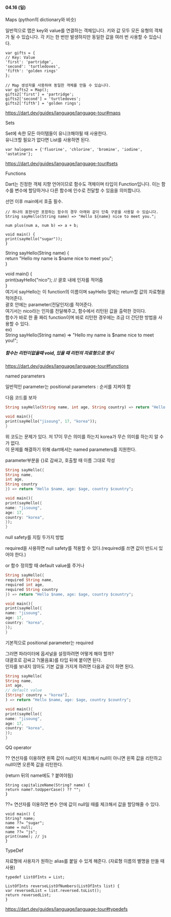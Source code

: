 #### 04.16 (일)



Maps  (python의 dictionary와 비슷)

일반적으로 맵은 key와 value를 연결하는 객체입니다. 키와 값 모두 모든 유형의 객체가 될 수 있습니다. 각 키는 한 번만 발생하지만 동일한 값을 여러 번 사용할 수 있습니다.  

```
var gifts = {  
// Key: Value  
'first': 'partridge',  
'second': 'turtledoves',  
'fifth': 'golden rings'  
};  

// Map 생성자를 사용하여 동일한 객체를 만들 수 있습니다.  
var gifts2 = Map();  
gifts2['first'] = 'partridge';  
gifts2['second'] = 'turtledoves';  
gifts2['fifth'] = 'golden rings';  
```

https://dart.dev/guides/language/language-tour#maps

Sets  

Set에 속한 모든 아이템들이 유니크해야될 때 사용한다.  
유니크할 필요가 없다면 List를 사용하면 된다.  

```
var halogens = {'fluorine', 'chlorine', 'bromine', 'iodine', 'astatine'};  
```

https://dart.dev/guides/language/language-tour#sets



Functions  

Dart는 진정한 객체 지향 언어이므로 함수도 객체이며 타입이 Function입니다. 이는 함수를 변수에 할당하거나 다른 함수에 인수로 전달할 수 있음을 의미합니다.  

선언 이후 main에서 호출 필수.

```
// 하나의 표현식만 포함하는 함수의 경우 아래와 같이 단축 구문을 사용할 수 있습니다.  
String sayHello(String name) => "Hello ${name} nice to meet you.";  

num plus(num a, num b) => a + b;  

void main() {  
print(sayHello("sugar"));  
}  
```

String sayHello(String name) {  
return "Hello my name is $name nice to meet you";  
}  

void main() {  
print(sayHello("nico"); // 괄호 내에 인자를 적어줌  
}  
여기서 sayHello는 이 function의 이름이며 sayHello 앞에는 return할 값의 자료형을 적어준다.  
괄호 안에는 parameter(전달인자)를 적어준다.  
여기서는 nico라는 인자를 전달해주고, 함수에서 리턴된 값을 출력한 것이다.  
함수가 바로 한 줄 짜리 function이며 바로 리턴한 경우에는 조금 더 간단한 방법을 사용할 수 있다.  
ex)  
String sayHello(String name) => "Hello my name is $name nice to meet you!";

##### 함수는 리턴이없을때 void, 있을 때 리턴의 자료형으로 명시

https://dart.dev/guides/language/language-tour#functions

named parameters

일반적인 parameter는 positional parameters : 순서를 지켜야 함

다음 코드를 보자  

```dart
String sayHello(String name, int age, String country) => return "Hello $name, age: $age, country $country";  

void main(){  
print(sayHello("jisoung", 17, "korea"));  
}  
```

위 코도는 문제가 있다. 저 17이 무슨 의미를 하는지 korea가 무슨 의미를 하는지 알 수가 없다.  
이 문제를 해결하기 위해 dart에서는 named parameters를 지원한다.  

parameter부분을 {}로 감싸고, 호출할 때 이름 그대로 작성

```dart
String sayHello({  
String name,  
int age,  
String country  
}) => return "Hello $name, age: $age, country $country";  

void main(){  
print(sayHello({  
name: "jisoung",  
age: 17,  
country: "korea",  
});  
}  
```

null safety를 지킬 두가지 방법

required을 사용하면 null safety를 적용할 수 있다.(required를 쓰면 값이 반드시 있어야 한다.)  

or 함수 정의할 때 default value를 주거나

```dart
String sayHello({  
required String name,  
required int age,  
required String country  
}) => return "Hello $name, age: $age, country $country";  

void main(){  
print(sayHello({  
name: "jisoung",  
age: 17,  
country: "korea",  
});  
}  
```

기본적으로 positional parameter는 required

그러면 파라미터에 옵셔널을 설정하려면 어떻게 해야 할까?  
대괄호로 감싸고 ?(물음표)를 타입 뒤에 붙이면 된다.  
인자를 보내지 않아도 기본 값을 가지게 하려면 다음과 같이 하면 된다.  

```dart
String sayHello(  
String name,  
int age,  
// default value  
[String? country = "korea"],  
) => return "Hello $name, age: $age, country $country";  

void main(){  
print(sayHello({  
name: "jisoung",  
age: 17,  
country: "korea",  
});  
}  
```

QQ operator

?? 연산자를 이용하면 왼쪽 값이 null인지 체크해서 null이 아니면 왼쪽 값을 리턴하고 null이면 오른쪽 값을 리턴한다. 

(return 뒤의 name에도 ? 붙여야됨)

```
String capitalizeName(String? name) {  
return name?.toUpperCase() ?? "";  
}  
```

??= 연산자를 이용하면 변수 안에 값이 null일 때를 체크해서 값을 할당해줄 수 있다.  

```
void main() {  
String? name;  
name ??= "sugar";  
name = null;  
name ??= "js";  
print(name); // js  
}  
```

TypeDef  

자료형에 사용자가 원하는 alias를 붙일 수 있게 해준다. (자료형 이름의 별명을 만들 때 사용)  

```
typedef ListOfInts = List;  

ListOfInts reverseListOfNumbers(ListOfInts list) {  
var reversedList = list.reversed.toList();  
return reversedList;  
}  
```

https://dart.dev/guides/language/language-tour#typedefs
